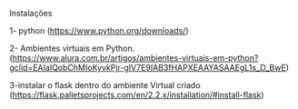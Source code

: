 Instalações 

1- python (https://www.python.org/downloads/)

2- Ambientes virtuais em Python. (https://www.alura.com.br/artigos/ambientes-virtuais-em-python?gclid=EAIaIQobChMIoKyvkPjr-gIV7E9IAB3fHAPXEAAYASAAEgL1s_D_BwE)

3-instalar o flask dentro do ambiente Virtual criado (https://flask.palletsprojects.com/en/2.2.x/installation/#install-flask)

